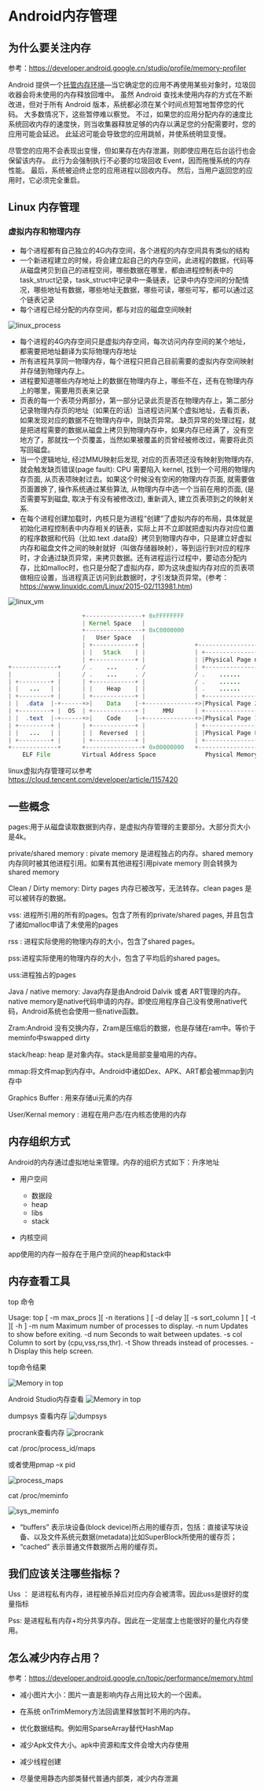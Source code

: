 # Android内存管理

## 为什么要关注内存

参考：https://developer.android.google.cn/studio/profile/memory-profiler

Android 提供一个[托管内存环境](https://developer.android.google.cn/topic/performance/memory-overview.html)—当它确定您的应用不再使用某些对象时，垃圾回收器会将未使用的内存释放回堆中。 虽然 Android 查找未使用内存的方式在不断改进，但对于所有 Android 版本，系统都必须在某个时间点短暂地暂停您的代码。 大多数情况下，这些暂停难以察觉。 不过，如果您的应用分配内存的速度比系统回收内存的速度快，则当收集器释放足够的内存以满足您的分配需要时，您的应用可能会延迟。 此延迟可能会导致您的应用跳帧，并使系统明显变慢。

尽管您的应用不会表现出变慢，但如果存在内存泄漏，则即使应用在后台运行也会保留该内存。 此行为会强制执行不必要的垃圾回收 Event，因而拖慢系统的内存性能。 最后，系统被迫终止您的应用进程以回收内存。 然后，当用户返回您的应用时，它必须完全重启。

## Linux 内存管理
### 虚拟内存和物理内存
* 每个进程都有自己独立的4G内存空间，各个进程的内存空间具有类似的结构
* 一个新进程建立的时候，将会建立起自己的内存空间，此进程的数据，代码等从磁盘拷贝到自己的进程空间，哪些数据在哪里，都由进程控制表中的task_struct记录，task_struct中记录中一条链表，记录中内存空间的分配情况，哪些地址有数据，哪些地址无数据，哪些可读，哪些可写，都可以通过这个链表记录
* 每个进程已经分配的内存空间，都与对应的磁盘空间映射

![linux_process](linux_process.PNG)

* 每个进程的4G内存空间只是虚拟内存空间，每次访问内存空间的某个地址，都需要把地址翻译为实际物理内存地址
* 所有进程共享同一物理内存，每个进程只把自己目前需要的虚拟内存空间映射并存储到物理内存上。
* 进程要知道哪些内存地址上的数据在物理内存上，哪些不在，还有在物理内存上的哪里，需要用页表来记录
* 页表的每一个表项分两部分，第一部分记录此页是否在物理内存上，第二部分记录物理内存页的地址（如果在的话）当进程访问某个虚拟地址，去看页表，如果发现对应的数据不在物理内存中，则缺页异常。.缺页异常的处理过程，就是把进程需要的数据从磁盘上拷贝到物理内存中，如果内存已经满了，没有空地方了，那就找一个页覆盖，当然如果被覆盖的页曾经被修改过，需要将此页写回磁盘。
* 当一个逻辑地址, 经过MMU映射后发现, 对应的页表项还没有映射到物理内存, 就会触发缺页错误(page fault): CPU 需要陷入 kernel, 找到一个可用的物理内存页面, 从页表项映射过去。如果这个时候没有空闲的物理内存页面, 就需要做页面置换了, 操作系统通过某些算法, 从物理内存中选一个当前在用的页面, (是否需要写到磁盘, 取决于有没有被修改过), 重新调入, 建立页表项到之的映射关系.
* 在每个进程创建加载时，内核只是为进程“创建”了虚拟内存的布局，具体就是初始化进程控制表中内存相关的链表，实际上并不立即就把虚拟内存对应位置的程序数据和代码（比如.text .data段）拷贝到物理内存中，只是建立好虚拟内存和磁盘文件之间的映射就好（叫做存储器映射），等到运行到对应的程序时，才会通过缺页异常，来拷贝数据。还有进程运行过程中，要动态分配内存，比如malloc时，也只是分配了虚拟内存，即为这块虚拟内存对应的页表项做相应设置，当进程真正访问到此数据时，才引发缺页异常。(参考：https://www.linuxidc.com/Linux/2015-02/113981.htm)

![linux_vm](linux_vm.PNG)



```java
                     +----------------+ 0xFFFFFFFF
                     | Kernel Space   |
                     +----------------+ 0xC0000000
                     |   User Space   |
                     | +------------+ |              +-------------------+
                     | |   Stack    | |              | +---------------+ |
                     | +------------+ |              | |Physical Page n| |
+-------------+      / .    ...     . /              | +---------------+ |
|             |      / .    ...     . /              / .    ......     . /
| +---------+ |      | +------------+ |              / .    ......     . /
| |   ...   | |      | |    Heap    | |              | .    ......     . |
| +---------+ |      | +------------+ |              | +---------------+ |
| |  .data  |-+------+>|    Data    |-+--------------+>|Physical Page 2| |
| +---------+ |  OS  | +------------+ |     MMU      | +---------------+ |
| |  .text  |-+------+>|    Code    |-+--------------+>|Physical Page 1| |
| +---------+ |      | +------------+ |              | +---------------+ |
| |   ...   | |      | |  Reversed  | |              | |Physical Page 0| |
| +---------+ |      | +------------+ |              | +---------------+ |
+-------------+      +----------------+ 0x00000000   +-------------------+
    ELF File         Virtual Address Space              Physical Memory
```



linux虚拟内存管理可以参考 https://cloud.tencent.com/developer/article/1157420

## 一些概念

pages:用于从磁盘读取数据到内存，是虚拟内存管理的主要部分。大部分页大小是4k。

private/shared memory : pivate memory 是进程独占的内存。shared memory 内存同时被其他进程引用。如果有其他进程引用pivate memory 则会转换为shared memory

Clean / Dirty memory: Dirty pages 内存已被改写，无法转存。clean pages 是可以被转存的数据。

vss: 进程所引用的所有的pages。包含了所有的private/shared pages, 并且包含了诸如malloc申请了未使用的pages

rss : 进程实际使用的物理内存的大小，包含了shared pages。

pss:进程实际使用的物理内存的大小，包含了平均后的shared pages。

uss:进程独占的pages

Java / native memory: Java内存是由Android Dalvik 或者 ART管理的内存。native memory是native代码申请的内存。即使应用程序自己没有使用native代码，Android系统也会使用一些native函数。

Zram:Android 没有交换内存，Zram是压缩后的数据，也是存储在ram中。等价于meminfo中swapped dirty

stack/heap: heap 是对象内存。stack是局部变量咱用的内存。

mmap:将文件map到内存中。Android中诸如Dex、APK、ART都会被mmap到内存中

Graphics Buffer : 用来存储ui元素的内存

User/Kernal memory : 进程在用户态/在内核态使用的内存

## 内存组织方式

Android的内存通过虚拟地址来管理。内存的组织方式如下：升序地址
* 用户空间
  * 数据段
  * heap
  * libs
  * stack

* 内核空间

app使用的内存一般存在于用户空间的heap和stack中

## 内存查看工具
top 命令

Usage: top [ -m max_procs ][ -n iterations ] [ -d delay ][ -s sort_column ] [ -t ][ -h ]
    -m num  Maximum number of processes to display.
    -n num  Updates to show before exiting.
    -d num  Seconds to wait between updates.
    -s col  Column to sort by (cpu,vss,rss,thr).
    -t      Show threads instead of processes.
    -h      Display this help screen.



top命令结果

![Memory in top](top.png)



Android Studio内存查看
![Memory in top](android_studio.png)



dumpsys 查看内存
![dumpsys](dumpsys.PNG)



procrank查看内存
![procrank](procrank.PNG)





cat /proc/process_id/maps

或者使用pmap –x pid 

![process_maps](process_maps.PNG)



cat /proc/meminfo

![sys_meminfo](sys_meminfo.PNG)

* “buffers” 表示块设备(block device)所占用的缓存页，包括：直接读写块设备、以及文件系统元数据(metadata)比如SuperBlock所使用的缓存页；
* “cached” 表示普通文件数据所占用的缓存页。

## 我们应该关注哪些指标？

Uss ： 是进程私有内存，进程被杀掉后对应内存会被清零。因此uss是很好的度量指标

Pss: 是进程私有内存+均分共享内存。因此在一定层度上也能很好的量化内存使用。



## 怎么减少内存占用？

参考：https://developer.android.google.cn/topic/performance/memory.html

* 减小图片大小：图片一直是影响内存占用比较大的一个因素。

* 在系统 onTrimMemory方法回调里释放暂时不用的内存。

* 优化数据结构。例如用SparseArray替代HashMap

* 减少Apk文件大小。apk中资源和库文件会增大内存使用

* 减少线程创建

* 尽量使用静态内部类替代普通内部类，减少内存泄漏


